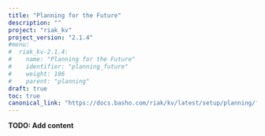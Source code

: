 ```yaml
---
title: "Planning for the Future"
description: ""
project: "riak_kv"
project_version: "2.1.4"
#menu:
#  riak_kv-2.1.4:
#    name: "Planning for the Future"
#    identifier: "planning_future"
#    weight: 106
#    parent: "planning"
draft: true
toc: true
canonical_link: "https://docs.basho.com/riak/kv/latest/setup/planning/future"
---
```


**TODO: Add content**
